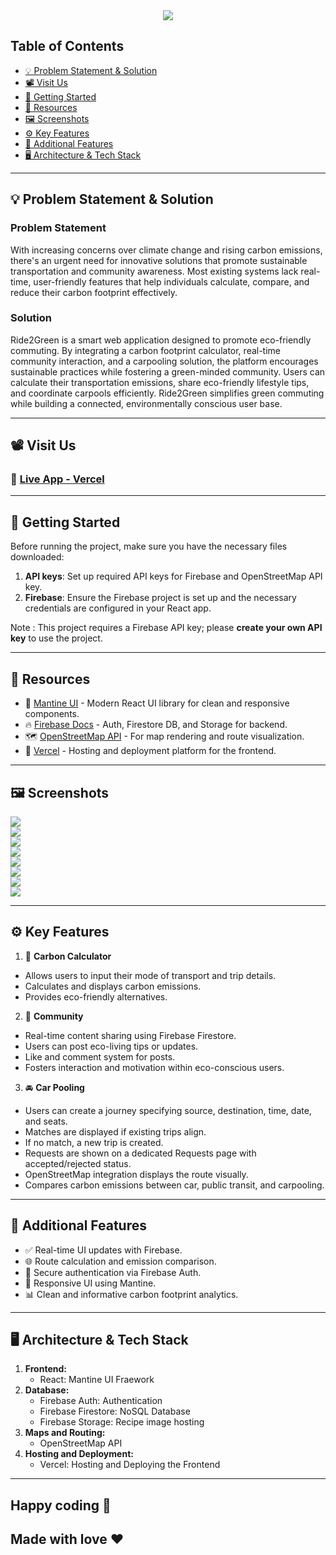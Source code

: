 <center>  
  <img src="https://readme-typing-svg.herokuapp.com?font=Times+new+Roman&size=35&letterSpacing=2px&duration=3000&pause=1000&color=2E8B57&width=435&lines=Welcome+to+Ride2Green!"/>  
</center>

## Table of Contents
- [💡 Problem Statement & Solution](#-problem-statement--solution)
- [📽️ Visit Us](#-visit-us)
- [🚀 Getting Started](#-getting-started)
- [🧰 Resources](#-resources)
- [🖼️ Screenshots](#-screenshots)
- [⚙️ Key Features](#-key-features)
- [🌟 Additional Features](#-additional-features)
- [🖥️ Architecture & Tech Stack](#-architecture--tech-stack)

---

## 💡 Problem Statement & Solution

### Problem Statement
With increasing concerns over climate change and rising carbon emissions, there's an urgent need for innovative solutions that promote sustainable transportation and community awareness. Most existing systems lack real-time, user-friendly features that help individuals calculate, compare, and reduce their carbon footprint effectively.

### Solution
Ride2Green is a smart web application designed to promote eco-friendly commuting. By integrating a carbon footprint calculator, real-time community interaction, and a carpooling solution, the platform encourages sustainable practices while fostering a green-minded community.
Users can calculate their transportation emissions, share eco-friendly lifestyle tips, and coordinate carpools efficiently. Ride2Green simplifies green commuting while building a connected, environmentally conscious user base.

---

## 📽️ Visit Us

### 🔗 [Live App - Vercel](https://eco-commute-seven.vercel.app/)

---

## 🚀 Getting Started
Before running the project, make sure you have the necessary files downloaded:
1. **API keys**: Set up required API keys for Firebase and OpenStreetMap API key.
2. **Firebase**: Ensure the Firebase project is set up and the necessary credentials are configured in your React app.

Note : This project requires a Firebase API key; please **create your own API key** to use the project.

---

## 🧰 Resources

- 🌿 [Mantine UI](https://mantine.dev/) - Modern React UI library for clean and responsive components.
- 🔥 [Firebase Docs](https://firebase.google.com/docs) - Auth, Firestore DB, and Storage for backend.
- 🗺️ [OpenStreetMap API](https://www.openstreetmap.org/) - For map rendering and route visualization.
- 🚀 [Vercel](https://vercel.com/) - Hosting and deployment platform for the frontend.

---

## 🖼️ Screenshots

<pre>
<img src = "src\assets\homepage.png">
<img src = "src\assets\loginpage.png">
<img src = "src\assets\communitypage.png">
<img src = "src\assets\carpoolingpage.png">
<img src = "src/assets/carboncalculatorpage.png">
<img src = "src\assets\incomingrequeestspage.png">
<img src = "src\assets\myrequestspage.png">
<img src = "src\assets\profilepage.png">
</pre>

---
## ⚙️ Key Features

1. 🧮 **Carbon Calculator**
- Allows users to input their mode of transport and trip details.
- Calculates and displays carbon emissions.
- Provides eco-friendly alternatives.

2. 👥 **Community**
- Real-time content sharing using Firebase Firestore.
- Users can post eco-living tips or updates.
- Like and comment system for posts.
- Fosters interaction and motivation within eco-conscious users.

3. 🚘 **Car Pooling**
- Users can create a journey specifying source, destination, time, date, and seats.
- Matches are displayed if existing trips align.
- If no match, a new trip is created.
- Requests are shown on a dedicated Requests page with accepted/rejected status.
- OpenStreetMap integration displays the route visually.
- Compares carbon emissions between car, public transit, and carpooling.

---

## 🌟 Additional Features

- ✅ Real-time UI updates with Firebase.
- 🌐 Route calculation and emission comparison.
- 🔐 Secure authentication via Firebase Auth.
- 📱 Responsive UI using Mantine.
- 📊 Clean and informative carbon footprint analytics.

---

## 🖥️ Architecture & Tech Stack

1. **Frontend:**
   - React: Mantine UI Fraework
2. **Database:**
   - Firebase Auth: Authentication
   - Firebase Firestore: NoSQL Database
   - Firebase Storage: Recipe image hosting
3. **Maps and Routing:**
   - OpenStreetMap API
4. **Hosting and Deployment:**
   - Vercel: Hosting and Deploying the Frontend

---

## Happy coding 💯

Made with love ❤️
---
